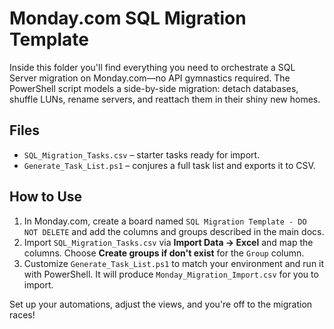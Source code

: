 # Monday.com SQL Migration Template

Inside this folder you'll find everything you need to orchestrate a SQL Server migration on Monday.com—no API gymnastics required. The PowerShell script models a side-by-side migration: detach databases, shuffle LUNs, rename servers, and reattach them in their shiny new homes.

## Files

- `SQL_Migration_Tasks.csv` – starter tasks ready for import.
- `Generate_Task_List.ps1` – conjures a full task list and exports it to CSV.

## How to Use

1. In Monday.com, create a board named `SQL Migration Template - DO NOT DELETE` and add the columns and groups described in the main docs.
2. Import `SQL_Migration_Tasks.csv` via **Import Data → Excel** and map the columns. Choose **Create groups if don't exist** for the `Group` column.
3. Customize `Generate_Task_List.ps1` to match your environment and run it with PowerShell. It will produce `Monday_Migration_Import.csv` for you to import.

Set up your automations, adjust the views, and you're off to the migration races!
